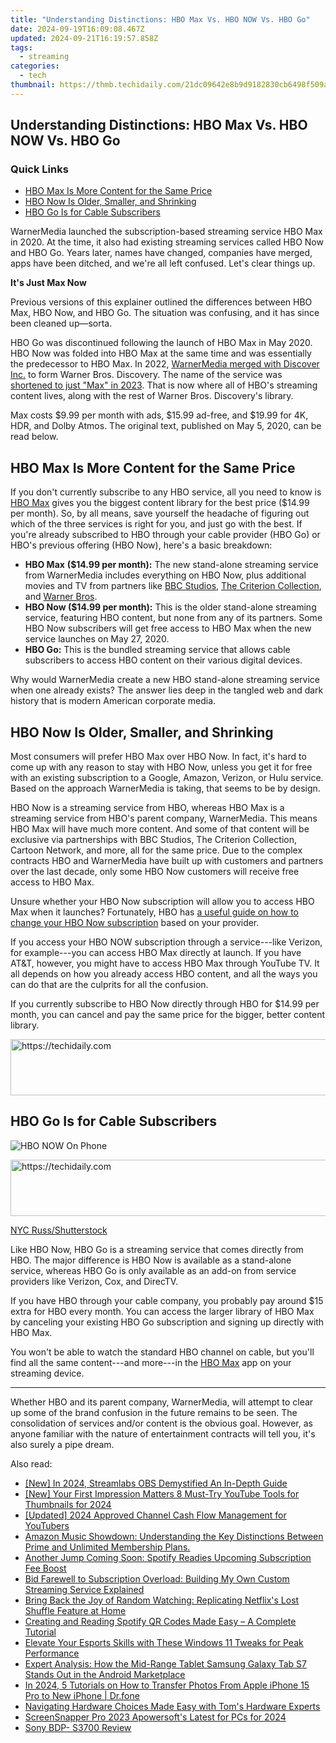 ```yaml
---
title: "Understanding Distinctions: HBO Max Vs. HBO NOW Vs. HBO Go"
date: 2024-09-19T16:09:08.467Z
updated: 2024-09-21T16:19:57.858Z
tags:
  - streaming
categories:
  - tech
thumbnail: https://thmb.techidaily.com/21dc09642e8b9d9182830cb6498f509afd60ef4fb9e6e678414f0bc441ff1b6a.jpg
---
```


## Understanding Distinctions: HBO Max Vs. HBO NOW Vs. HBO Go

### Quick Links

* [HBO Max Is More Content for the Same Price](https://screen-video-capture.techidaily.com/new-2024-approved-dive-into-iphones-audio-memos-made-simple/)
* [HBO Now Is Older, Smaller, and Shrinking](https://fake-location.techidaily.com/how-to-stop-google-chrome-from-tracking-your-location-on-itel-a60s-drfone-by-drfone-virtual-android/)
* [HBO Go Is for Cable Subscribers](https://article-tips.techidaily.com/creative-vanguard-collection-free-3d-text-psds-classics-for-2024/)

 WarnerMedia launched the subscription-based streaming service HBO Max in 2020\. At the time, it also had existing streaming services called HBO Now and HBO Go. Years later, names have changed, companies have merged, apps have been ditched, and we're all left confused. Let's clear things up.

**It's Just Max Now** 

 Previous versions of this explainer outlined the differences between HBO Max, HBO Now, and HBO Go. The situation was confusing, and it has since been cleaned up—sorta.

 HBO Go was discontinued following the launch of HBO Max in May 2020\. HBO Now was folded into HBO Max at the same time and was essentially the predecessor to HBO Max. In 2022, [WarnerMedia merged with Discover Inc.](https://review-topics.techidaily.com/in-2024-fixing-foneazy-mockgo-not-working-on-vivo-s18e-drfone-by-drfone-virtual-android/) to form Warner Bros. Discovery. The name of the service was [shortened to just "Max" in 2023](https://smart-video-creator.techidaily.com/splice-video-editor-mac-version-download-and-install-today/). That is now where all of HBO's streaming content lives, along with the rest of Warner Bros. Discovery's library.

 Max costs $9.99 per month with ads, $15.99 ad-free, and $19.99 for 4K, HDR, and Dolby Atmos. The original text, published on May 5, 2020, can be read below.

##  HBO Max Is More Content for the Same Price

 If you don't currently subscribe to any HBO service, all you need to know is [HBO Max](https://track.flexlinkspro.com/g.ashx?foid=156085.101105873.1011126497&trid=1088663.218054&foc=16&fot=9999&fos=5&fobs=maxvsgovsnow) gives you the biggest content library for the best price ($14.99 per month). So, by all means, save yourself the headache of figuring out which of the three services is right for you, and just go with the best. If you're already subscribed to HBO through your cable provider (HBO Go) or HBO's previous offering (HBO Now), here's a basic breakdown:

* **HBO Max** **($14.99 per month):** The new stand-alone streaming service from WarnerMedia includes everything on HBO Now, plus additional movies and TV from partners like [BBC Studios](https://www.bbcstudios.com/), [The Criterion Collection](https://www.criterion.com/), and [Warner Bros](https://www.warnerbros.com/).
* **HBO Now ($14.99 per month):** This is the older stand-alone streaming service, featuring HBO content, but none from any of its partners. Some HBO Now subscribers will get free access to HBO Max when the new service launches on May 27, 2020.
* **HBO Go:** This is the bundled streaming service that allows cable subscribers to access HBO content on their various digital devices.

 Why would WarnerMedia create a new HBO stand-alone streaming service when one already exists? The answer lies deep in the tangled web and dark history that is modern American corporate media.

##  HBO Now Is Older, Smaller, and Shrinking

 Most consumers will prefer HBO Max over HBO Now. In fact, it's hard to come up with any reason to stay with HBO Now, unless you get it for free with an existing subscription to a Google, Amazon, Verizon, or Hulu service. Based on the approach WarnerMedia is taking, that seems to be by design.

 HBO Now is a streaming service from HBO, whereas HBO Max is a streaming service from HBO's parent company, WarnerMedia. This means HBO Max will have much more content. And some of that content will be exclusive via partnerships with BBC Studios, The Criterion Collection, Cartoon Network, and more, all for the same price. Due to the complex contracts HBO and WarnerMedia have built up with customers and partners over the last decade, only some HBO Now customers will receive free access to HBO Max.

 Unsure whether your HBO Now subscription will allow you to access HBO Max when it launches? Fortunately, HBO has [a useful guide on how to change your HBO Now subscription](https://help.hbonow.com/Answer/Detail/135#subscription-provider) based on your provider.

 If you access your HBO NOW subscription through a service---like Verizon, for example---you can access HBO Max directly at launch. If you have AT&T, however, you might have to access HBO Max through YouTube TV. It all depends on how you already access HBO content, and all the ways you can do that are the culprits for all the confusion.

 If you currently subscribe to HBO Now directly through HBO for $14.99 per month, you can cancel and pay the same price for the bigger, better content library.

<!-- affiliate ads begin -->
<a href="https://ephamedtechinc.pxf.io/c/5597632/2130532/26400" target="_top" id="2130532">
  <img src="//a.impactradius-go.com/display-ad/26400-2130532" border="0" alt="https://techidaily.com" width="728" height="90"/>
</a>
<img height="0" width="0" src="https://ephamedtechinc.pxf.io/i/5597632/2130532/26400" style="position:absolute;visibility:hidden;" border="0" />
<!-- affiliate ads end -->

##  HBO Go Is for Cable Subscribers

![HBO NOW On Phone](https://static1.howtogeekimages.com/wordpress/wp-content/uploads/2020/04/image-1.jpg) 

<!-- affiliate ads begin -->
<a href="https://appsumo.8odi.net/c/5597632/2068425/7443" target="_top" id="2068425">
  <img src="//a.impactradius-go.com/display-ad/7443-2068425" border="0" alt="https://techidaily.com" width="728" height="90"/>
</a>
<img height="0" width="0" src="https://appsumo.8odi.net/i/5597632/2068425/7443" style="position:absolute;visibility:hidden;" border="0" />
<!-- affiliate ads end -->

[NYC Russ/Shutterstock](https://www.shutterstock.com/image-photo/smartphone-showing-hbo-now-application-logo-1447175852)

 Like HBO Now, HBO Go is a streaming service that comes directly from HBO. The major difference is HBO Now is available as a stand-alone service, whereas HBO Go is only available as an add-on from service providers like Verizon, Cox, and DirecTV.

 If you have HBO through your cable company, you probably pay around $15 extra for HBO every month. You can access the larger library of HBO Max by canceling your existing HBO Go subscription and signing up directly with HBO Max.

 You won't be able to watch the standard HBO channel on cable, but you'll find all the same content---and more---in the [HBO Max](https://track.flexlinkspro.com/g.ashx?foid=156085.101105873.1011126497&trid=1088663.218054&foc=16&fot=9999&fos=5&fobs=maxvsgovsnow) app on your streaming device.

---

 Whether HBO and its parent company, WarnerMedia, will attempt to clear up some of the brand confusion in the future remains to be seen. The consolidation of services and/or content is the obvious goal. However, as anyone familiar with the nature of entertainment contracts will tell you, it's also surely a pipe dream.

<ins class="adsbygoogle"
     style="display:block"
     data-ad-format="autorelaxed"
     data-ad-client="ca-pub-7571918770474297"
     data-ad-slot="1223367746"></ins>

<ins class="adsbygoogle"
     style="display:block"
     data-ad-client="ca-pub-7571918770474297"
     data-ad-slot="8358498916"
     data-ad-format="auto"
     data-full-width-responsive="true"></ins>

<span class="atpl-alsoreadstyle">Also read:</span>
<div><ul>
<li><a href="https://on-screen-recording.techidaily.com/new-in-2024-streamlabs-obs-demystified-an-in-depth-guide/"><u>[New] In 2024, Streamlabs OBS Demystified An In-Depth Guide</u></a></li>
<li><a href="https://youtube-sure.techidaily.com/our-first-impression-matters-8-must-try-youtube-tools-for-thumbnails-for-2024/"><u>[New] Your First Impression Matters 8 Must-Try YouTube Tools for Thumbnails for 2024</u></a></li>
<li><a href="https://facebook-video-share.techidaily.com/updated-2024-approved-channel-cash-flow-management-for-youtubers/"><u>[Updated] 2024 Approved Channel Cash Flow Management for YouTubers</u></a></li>
<li><a href="https://media-tips.techidaily.com/amazon-music-showdown-understanding-the-key-distinctions-between-prime-and-unlimited-membership-plans/"><u>Amazon Music Showdown: Understanding the Key Distinctions Between Prime and Unlimited Membership Plans.</u></a></li>
<li><a href="https://media-tips.techidaily.com/another-jump-coming-soon-spotify-readies-upcoming-subscription-fee-boost/"><u>Another Jump Coming Soon: Spotify Readies Upcoming Subscription Fee Boost</u></a></li>
<li><a href="https://media-tips.techidaily.com/bid-farewell-to-subscription-overload-building-my-own-custom-streaming-service-explained/"><u>Bid Farewell to Subscription Overload: Building My Own Custom Streaming Service Explained</u></a></li>
<li><a href="https://media-tips.techidaily.com/bring-back-the-joy-of-random-watching-replicating-netflixs-lost-shuffle-feature-at-home/"><u>Bring Back the Joy of Random Watching: Replicating Netflix's Lost Shuffle Feature at Home</u></a></li>
<li><a href="https://media-tips.techidaily.com/creating-and-reading-spotify-qr-codes-made-easy-a-complete-tutorial/"><u>Creating and Reading Spotify QR Codes Made Easy – A Complete Tutorial</u></a></li>
<li><a href="https://win-howtos.techidaily.com/elevate-your-esports-skills-with-these-windows-11-tweaks-for-peak-performance/"><u>Elevate Your Esports Skills with These Windows 11 Tweaks for Peak Performance</u></a></li>
<li><a href="https://buynow-marvelous.techidaily.com/expert-analysis-how-the-mid-range-tablet-samsung-galaxy-tab-s7-stands-out-in-the-android-marketplace/"><u>Expert Analysis: How the Mid-Range Tablet Samsung Galaxy Tab S7 Stands Out in the Android Marketplace</u></a></li>
<li><a href="https://iphone-transfer.techidaily.com/in-2024-5-tutorials-on-how-to-transfer-photos-from-apple-iphone-15-pro-to-new-iphone-drfone-by-drfone-transfer-from-ios/"><u>In 2024, 5 Tutorials on How to Transfer Photos From Apple iPhone 15 Pro to New iPhone | Dr.fone</u></a></li>
<li><a href="https://android-frp.techidaily.com/navigating-hardware-choices-made-easy-with-toms-hardware-experts/"><u>Navigating Hardware Choices Made Easy with Tom's Hardware Experts</u></a></li>
<li><a href="https://digital-screen-recording.techidaily.com/screensnapper-pro-2023-apowersofts-latest-for-pcs-for-2024/"><u>ScreenSnapper Pro 2023 Apowersoft's Latest for PCs for 2024</u></a></li>
<li><a href="https://extra-information.techidaily.com/sony-bdp-s3700-review/"><u>Sony BDP- S3700 Review</u></a></li>
</ul></div>

